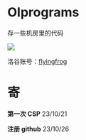# OIprograms
存一些机房里的代码

![](https://luogu.wao3.cn/api/practice?id=965120&dark_mode=true)

洛谷账号：[flyingfrog](https://www.luogu.com.cn/user/965120)

# 寄

**第一次 CSP**  23/10/21

**注册 github** 23/10/26